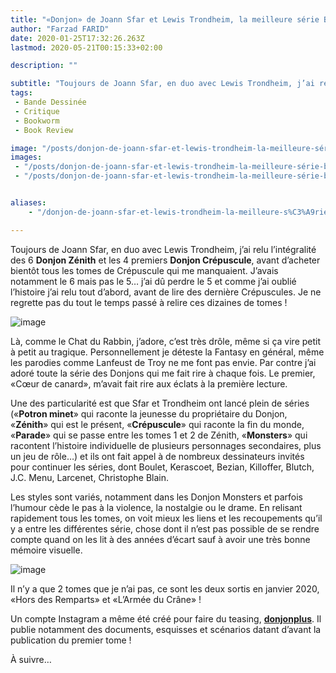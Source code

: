 ```yaml
---
title: "«Donjon» de Joann Sfar et Lewis Trondheim, la meilleure série BD humour / fantasy de tous les temps"
author: "Farzad FARID"
date: 2020-01-25T17:32:26.263Z
lastmod: 2020-05-21T00:15:33+02:00

description: ""

subtitle: "Toujours de Joann Sfar, en duo avec Lewis Trondheim, j’ai relu l’intégralité des 6 Donjon Zénith et les 4 premiers Donjon Crépuscule…"
tags:
 - Bande Dessinée
 - Critique
 - Bookworm
 - Book Review

image: "/posts/donjon-de-joann-sfar-et-lewis-trondheim-la-meilleure-série-bd-humour-fantasy-de-tous-les-temps/images/1.jpeg" 
images:
 - "/posts/donjon-de-joann-sfar-et-lewis-trondheim-la-meilleure-série-bd-humour-fantasy-de-tous-les-temps/images/1.jpeg"
 - "/posts/donjon-de-joann-sfar-et-lewis-trondheim-la-meilleure-série-bd-humour-fantasy-de-tous-les-temps/images/2.jpeg"


aliases:
    - "/donjon-de-joann-sfar-et-lewis-trondheim-la-meilleure-s%C3%A9rie-bd-humour-fantasy-de-tous-les-temps-a6cdf5742d81"

---
```


Toujours de Joann Sfar, en duo avec Lewis Trondheim, j’ai relu l’intégralité des 6 **Donjon Zénith** et les 4 premiers **Donjon Crépuscule**, avant d’acheter bientôt tous les tomes de Crépuscule qui me manquaient. J’avais notamment le 6 mais pas le 5… j’ai dû perdre le 5 et comme j’ai oublié l’histoire j’ai relu tout d’abord, avant de lire des dernière Crépuscules. Je ne regrette pas du tout le temps passé à relire ces dizaines de tomes !




![image](/posts/donjon-de-joann-sfar-et-lewis-trondheim-la-meilleure-série-bd-humour-fantasy-de-tous-les-temps/images/1.jpeg#layoutTextWidth)



Là, comme le Chat du Rabbin, j’adore, c’est très drôle, même si ça vire petit à petit au tragique. Personnellement je déteste la Fantasy en général, même les parodies comme Lanfeust de Troy ne me font pas envie. Par contre j’ai adoré toute la série des Donjons qui me fait rire à chaque fois. Le premier, «Cœur de canard», m’avait fait rire aux éclats à la première lecture.

Une des particularité est que Sfar et Trondheim ont lancé plein de séries («**Potron minet**» qui raconte la jeunesse du propriétaire du Donjon, «**Zénith**» qui est le présent, «**Crépuscule**» qui raconte la fin du monde, «**Parade**» qui se passe entre les tomes 1 et 2 de Zénith, «**Monsters**» qui racontent l’histoire individuelle de plusieurs personnages secondaires, plus un jeu de rôle…) et ils ont fait appel à de nombreux dessinateurs invités pour continuer les séries, dont Boulet, Kerascoet, Bezian, Killoffer, Blutch, J.C. Menu, Larcenet, Christophe Blain.

Les styles sont variés, notamment dans les Donjon Monsters et parfois l’humour cède le pas à la violence, la nostalgie ou le drame. En relisant rapidement tous les tomes, on voit mieux les liens et les recoupements qu’il y a entre les différentes série, chose dont il n’est pas possible de se rendre compte quand on les lit à des années d’écart sauf à avoir une très bonne mémoire visuelle.




![image](/posts/donjon-de-joann-sfar-et-lewis-trondheim-la-meilleure-série-bd-humour-fantasy-de-tous-les-temps/images/2.jpeg#layoutTextWidth)



Il n’y a que 2 tomes que je n’ai pas, ce sont les deux sortis en janvier 2020, «Hors des Remparts» et «L’Armée du Crâne» !

Un compte Instagram a même été créé pour faire du teasing, [**donjonplus**](https://www.instagram.com/donjonplus/). Il publie notamment des documents, esquisses et scénarios datant d’avant la publication du premier tome !

À suivre…
